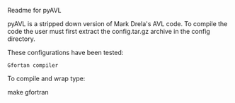 Readme for pyAVL

pyAVL is a stripped down version of Mark Drela's AVL code. To
compile the code the user must first extract the config.tar.gz archive
in the config directory. 

These configurations have been tested:

    Gfortan compiler

To compile and wrap type:

make gfortran
